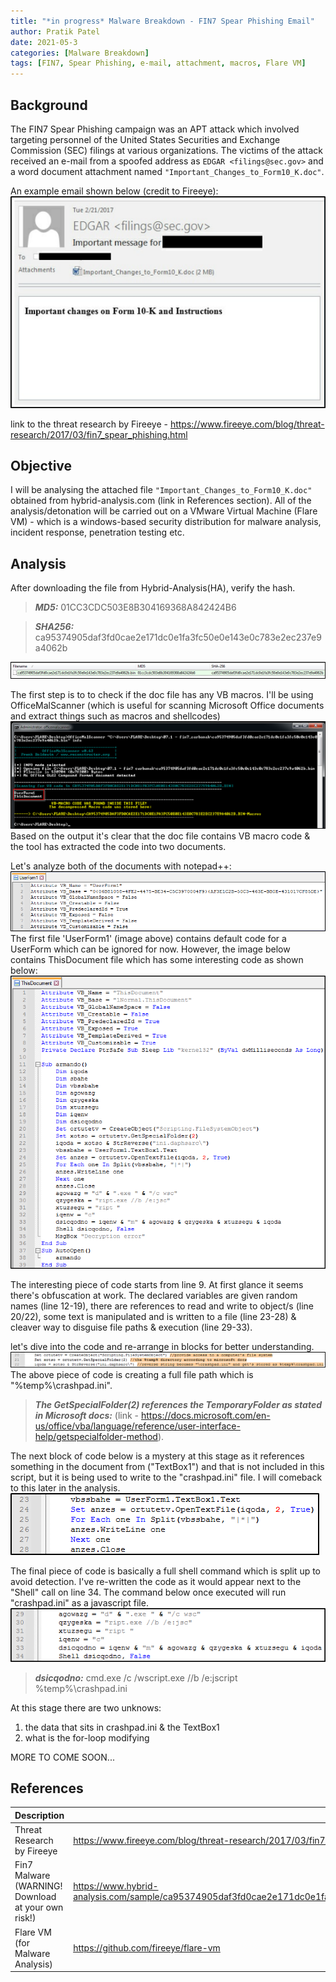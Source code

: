 ```yaml
---
title: "*in progress* Malware Breakdown - FIN7 Spear Phishing Email" 
author: Pratik Patel
date: 2021-05-3
categories: [Malware Breakdown]
tags: [FIN7, Spear Phishing, e-mail, attachment, macros, Flare VM]
---
```


## Background

The FIN7 Spear Phishing campaign was an APT attack which involved targeting personnel of the United States Securities and Exchange Commission (SEC) filings at various organizations. The victims of the attack received an e-mail from a spoofed address as `EDGAR <filings@sec.gov>` and a word document attachment named `"Important_Changes_to_Form10_K.doc"`.

An example email shown below (credit to Fireeye):
![alt text](/assets/img/fin7/phishing-email.png "Example of the phishing email")

link to the threat research by Fireeye - <https://www.fireeye.com/blog/threat-research/2017/03/fin7_spear_phishing.html>

## Objective

I will be analysing the attached file `"Important_Changes_to_Form10_K.doc"` obtained from hybrid-analysis.com (link in References section). All of the analysis/detonation will be carried out on a VMware Virtual Machine (Flare VM) - which is a windows-based security distribution for malware analysis, incident response, penetration testing etc.

## Analysis

After downloading the file from Hybrid-Analysis(HA), verify the hash.

> **_MD5:_**  01CC3CDC503E8B304169368A842424B6

> **_SHA256:_**  ca95374905daf3fd0cae2e171dc0e1fa3fc50e0e143e0c783e2ec237e9a4062b

![alt text](/assets/img/fin7/malware-hash.png "Malware Hash")

The first step is to to check if the doc file has any VB macros. I'll be using OfficeMalScanner (which is useful for scanning Microsoft Office documents and extract things such as macros and shellcodes) 
![alt text](/assets/img/fin7/omalscanner.png)
Based on the output it's clear that the doc file contains VB macro code & the tool has extracted the code into two documents.

Let's analyze both of the documents with notepad++:
![alt text](/assets/img/fin7/userform1.png)
The first file 'UserForm1' (image above) contains default code for a UserForm which can be ignored for now. However, the image below contains ThisDocument file which has some interesting code as shown below:
![alt text](/assets/img/fin7/thisdocument.png)

The interesting piece of code starts from line 9. At first glance it seems there's obfuscation at work. The declared variables are given random names (line 12-19), there are references to read and write to object/s (line 20/22), some text is manipulated and is written to a file (line 23-28) & cleaver way to disguise file paths & execution (line 29-33).

let's dive into the code and re-arrange in blocks for better understanding.
[![alt text](/assets/img/fin7/1stblock.png)](/assets/img/fin7/1stblock.png)
The above piece of code is creating a full file path which is "%temp%\crashpad.ini". 

> **_The GetSpecialFolder(2) references the TemporaryFolder as stated in Microsoft docs:_**  (link - <https://docs.microsoft.com/en-us/office/vba/language/reference/user-interface-help/getspecialfolder-method>).  

The next block of code below is a mystery at this stage as it references something in the document from ("TextBox1") and that is not included in this script, but it is being used to write to the "crashpad.ini" file. I will comeback to this later in the analysis. 
[![alt text](/assets/img/fin7/2ndblock.png)](/assets/img/fin7/2ndblock.png)

The final piece of code is basically a full shell command which is split up to avoid detection. I've re-written the code as it would appear next to the "Shell" call on line 34. The command below once executed will run "crashpad.ini" as a javascript file.
[![alt text](/assets/img/fin7/3rdblock.png)](/assets/img/fin7/3rdblock.png)


> **_dsicqodno:_**  cmd.exe /c /wscript.exe //b /e:jscript %temp%\crashpad.ini

At this stage there are two unknows:
1. the data that sits in crashpad.ini & the TextBox1
2. what is the for-loop modifying

MORE TO COME SOON...

## References


| Description                                                        | Link                                                                                                                             |   |   |   |
|--------------------------------------------------------------------|----------------------------------------------------------------------------------------------------------------------------------|---|---|---|
| Threat Research by Fireeye                                         | <https://www.fireeye.com/blog/threat-research/2017/03/fin7_spear_phishing.html>                                                    |   |   |   |
| Fin7 Malware (WARNING! Download at your own risk!) | <https://www.hybrid-analysis.com/sample/ca95374905daf3fd0cae2e171dc0e1fa3fc50e0e143e0c783e2ec237e9a4062b/5ed54d99d18c3870475e6fe2> |   |   |   |
| Flare VM (for Malware Analysis)                                    | <https://github.com/fireeye/flare-vm>                                                                                              |   |   |   |




